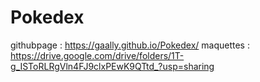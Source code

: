 # Pokedex

githubpage : https://gaally.github.io/Pokedex/
maquettes : https://drive.google.com/drive/folders/1T-g_ISToRLRgVln4FJ9clxPEwK9QTtd_?usp=sharing
